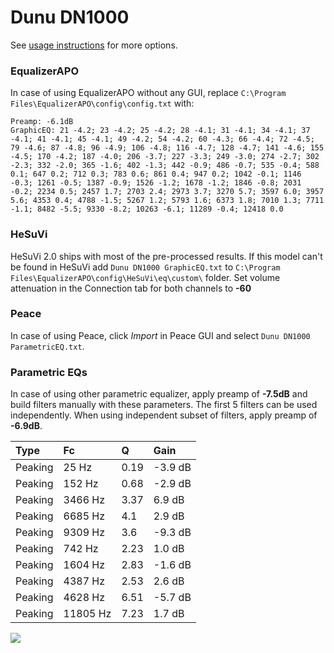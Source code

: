 # Dunu DN1000
See [usage instructions](https://github.com/jaakkopasanen/AutoEq#usage) for more options.

### EqualizerAPO
In case of using EqualizerAPO without any GUI, replace `C:\Program Files\EqualizerAPO\config\config.txt`
with:
```
Preamp: -6.1dB
GraphicEQ: 21 -4.2; 23 -4.2; 25 -4.2; 28 -4.1; 31 -4.1; 34 -4.1; 37 -4.1; 41 -4.1; 45 -4.1; 49 -4.2; 54 -4.2; 60 -4.3; 66 -4.4; 72 -4.5; 79 -4.6; 87 -4.8; 96 -4.9; 106 -4.8; 116 -4.7; 128 -4.7; 141 -4.6; 155 -4.5; 170 -4.2; 187 -4.0; 206 -3.7; 227 -3.3; 249 -3.0; 274 -2.7; 302 -2.3; 332 -2.0; 365 -1.6; 402 -1.3; 442 -0.9; 486 -0.7; 535 -0.4; 588 0.1; 647 0.2; 712 0.3; 783 0.6; 861 0.4; 947 0.2; 1042 -0.1; 1146 -0.3; 1261 -0.5; 1387 -0.9; 1526 -1.2; 1678 -1.2; 1846 -0.8; 2031 -0.2; 2234 0.5; 2457 1.7; 2703 2.4; 2973 3.7; 3270 5.7; 3597 6.0; 3957 5.6; 4353 0.4; 4788 -1.5; 5267 1.2; 5793 1.6; 6373 1.8; 7010 1.3; 7711 -1.1; 8482 -5.5; 9330 -8.2; 10263 -6.1; 11289 -0.4; 12418 0.0
```

### HeSuVi
HeSuVi 2.0 ships with most of the pre-processed results. If this model can't be found in HeSuVi add
`Dunu DN1000 GraphicEQ.txt` to `C:\Program Files\EqualizerAPO\config\HeSuVi\eq\custom\` folder.
Set volume attenuation in the Connection tab for both channels to **-60**

### Peace
In case of using Peace, click *Import* in Peace GUI and select `Dunu DN1000 ParametricEQ.txt`.

### Parametric EQs
In case of using other parametric equalizer, apply preamp of **-7.5dB** and build filters manually
with these parameters. The first 5 filters can be used independently.
When using independent subset of filters, apply preamp of **-6.9dB**.

| Type    | Fc       |    Q | Gain    |
|:--------|:---------|:-----|:--------|
| Peaking | 25 Hz    | 0.19 | -3.9 dB |
| Peaking | 152 Hz   | 0.68 | -2.9 dB |
| Peaking | 3466 Hz  | 3.37 | 6.9 dB  |
| Peaking | 6685 Hz  | 4.1  | 2.9 dB  |
| Peaking | 9309 Hz  | 3.6  | -9.3 dB |
| Peaking | 742 Hz   | 2.23 | 1.0 dB  |
| Peaking | 1604 Hz  | 2.83 | -1.6 dB |
| Peaking | 4387 Hz  | 2.53 | 2.6 dB  |
| Peaking | 4628 Hz  | 6.51 | -5.7 dB |
| Peaking | 11805 Hz | 7.23 | 1.7 dB  |

![](https://raw.githubusercontent.com/jaakkopasanen/AutoEq/master/results/innerfidelity/sbaf-serious/Dunu%20DN1000/Dunu%20DN1000.png)